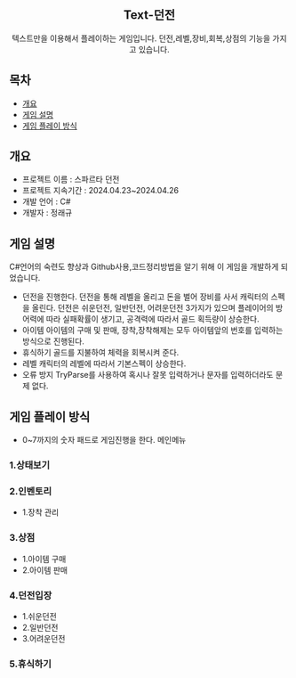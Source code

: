 <!DOCTYPE html>
<div align="center">
  <h2>Text-던전</h2>

텍스트만을 이용해서 플레이하는 게임입니다. 던전,레벨,장비,회복,상점의 기능을 가지고 있습니다.<br>
</div>

## 목차
  - [개요](#개요)
  - [게임 설명](#게임-설명)
  - [게임 플레이 방식](#게임-플레이-방식)

## 개요
  - 프로젝트 이름 : 스파르타 던전
  - 프로젝트 지속기간 : 2024.04.23~2024.04.26
  - 개발 언어 : C#
  - 개발자 : 정래규
## 게임 설명
C#언어의 숙련도 향상과 Github사용,코드정리방법을 알기 위해 이 게임을 개발하게 되었습니다.
  - 던전을 진행한다.
    던전을 통해 레벨을 올리고 돈을 벌어 장비를 사서 캐릭터의 스펙을 올린다.
    던전은 쉬운던전, 일반던전, 어려운던전 3가지가 있으며 플레이어의 방어력에 따라 실패확률이 생기고, 공격력에 따라서 골드 획득량이 상승한다.
  - 아이템
    아이템의 구매 및 판매, 장착,장착해제는 모두 아이템앞의 번호를 입력하는 방식으로 진행된다.
  - 휴식하기
    골드를 지불하여 체력을 회복시켜 준다.
  - 레벨
    캐릭터의 레벨에 따라서 기본스펙이 상승한다.
  - 오류 방지
    TryParse를 사용하여 혹시나 잘못 입력하거나 문자를 입력하더라도 문제 없다.

## 게임 플레이 방식
  - 0~7까지의 숫자 패드로 게임진행을 한다.
  메인메뉴
  ### 1.상태보기
  ### 2.인벤토리
  - 1.장착 관리<br>
  ### 3.상점
  - 1.아이템 구매<br>
  - 2.아이템 판매<br>
  ### 4.던전입장
  - 1.쉬운던전<br>
  - 2.일반던전<br>
  - 3.어려운던전
  ### 5.휴식하기
